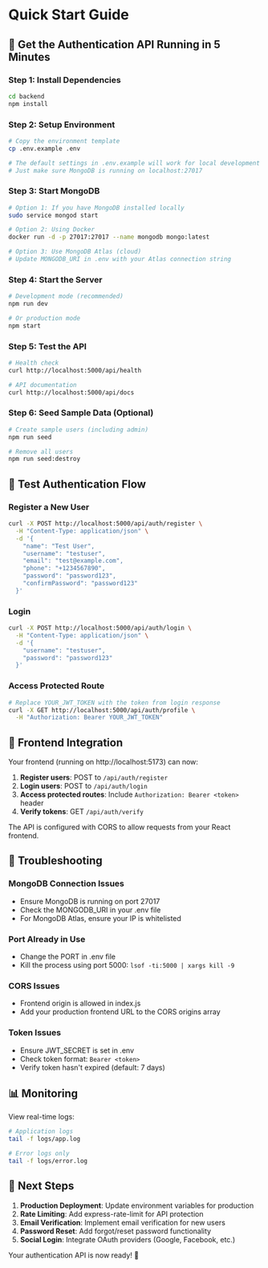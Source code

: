 # Quick Start Guide

## 🚀 Get the Authentication API Running in 5 Minutes

### Step 1: Install Dependencies
```bash
cd backend
npm install
```

### Step 2: Setup Environment
```bash
# Copy the environment template
cp .env.example .env

# The default settings in .env.example will work for local development
# Just make sure MongoDB is running on localhost:27017
```

### Step 3: Start MongoDB
```bash
# Option 1: If you have MongoDB installed locally
sudo service mongod start

# Option 2: Using Docker
docker run -d -p 27017:27017 --name mongodb mongo:latest

# Option 3: Use MongoDB Atlas (cloud)
# Update MONGODB_URI in .env with your Atlas connection string
```

### Step 4: Start the Server
```bash
# Development mode (recommended)
npm run dev

# Or production mode
npm start
```

### Step 5: Test the API
```bash
# Health check
curl http://localhost:5000/api/health

# API documentation
curl http://localhost:5000/api/docs
```

### Step 6: Seed Sample Data (Optional)
```bash
# Create sample users (including admin)
npm run seed

# Remove all users
npm run seed:destroy
```

## 🧪 Test Authentication Flow

### Register a New User
```bash
curl -X POST http://localhost:5000/api/auth/register \
  -H "Content-Type: application/json" \
  -d '{
    "name": "Test User",
    "username": "testuser",
    "email": "test@example.com",
    "phone": "+1234567890",
    "password": "password123",
    "confirmPassword": "password123"
  }'
```

### Login
```bash
curl -X POST http://localhost:5000/api/auth/login \
  -H "Content-Type: application/json" \
  -d '{
    "username": "testuser",
    "password": "password123"
  }'
```

### Access Protected Route
```bash
# Replace YOUR_JWT_TOKEN with the token from login response
curl -X GET http://localhost:5000/api/auth/profile \
  -H "Authorization: Bearer YOUR_JWT_TOKEN"
```

## 📱 Frontend Integration

Your frontend (running on http://localhost:5173) can now:

1. **Register users**: POST to `/api/auth/register`
2. **Login users**: POST to `/api/auth/login`
3. **Access protected routes**: Include `Authorization: Bearer <token>` header
4. **Verify tokens**: GET `/api/auth/verify`

The API is configured with CORS to allow requests from your React frontend.

## 🔧 Troubleshooting

### MongoDB Connection Issues
- Ensure MongoDB is running on port 27017
- Check the MONGODB_URI in your .env file
- For MongoDB Atlas, ensure your IP is whitelisted

### Port Already in Use
- Change the PORT in .env file
- Kill the process using port 5000: `lsof -ti:5000 | xargs kill -9`

### CORS Issues
- Frontend origin is allowed in index.js
- Add your production frontend URL to the CORS origins array

### Token Issues
- Ensure JWT_SECRET is set in .env
- Check token format: `Bearer <token>`
- Verify token hasn't expired (default: 7 days)

## 📊 Monitoring

View real-time logs:
```bash
# Application logs
tail -f logs/app.log

# Error logs only
tail -f logs/error.log
```

## 🎯 Next Steps

1. **Production Deployment**: Update environment variables for production
2. **Rate Limiting**: Add express-rate-limit for API protection
3. **Email Verification**: Implement email verification for new users
4. **Password Reset**: Add forgot/reset password functionality
5. **Social Login**: Integrate OAuth providers (Google, Facebook, etc.)

Your authentication API is now ready! 🎉
